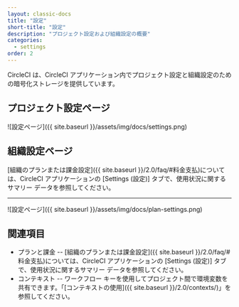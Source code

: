 ```yaml
---
layout: classic-docs
title: "設定"
short-title: "設定"
description: "プロジェクト設定および組織設定の概要"
categories:
  - settings
order: 2
---
```


CircleCI は、CircleCI アプリケーション内でプロジェクト設定と組織設定のための暗号化ストレージを提供しています。

## プロジェクト設定ページ

![設定ページ]({{ site.baseurl }}/assets/img/docs/settings.png)

## 組織設定ページ

[組織のプランまたは課金設定]({{ site.baseurl }}/2.0/faq/#料金支払)については、CircleCI アプリケーションの [Settings (設定)] タブで、使用状況に関するサマリー データを参照してください。

<hr />

![設定ページ]({{ site.baseurl }}/assets/img/docs/plan-settings.png)

## 関連項目

- プランと課金 -- [組織のプランまたは課金設定]({{ site.baseurl }}/2.0/faq/#料金支払)については、CircleCI アプリケーションの [Settings (設定)] タブで、使用状況に関するサマリー データを参照してください。 
- コンテキスト -- ワークフロー キーを使用してプロジェクト間で環境変数を共有できます。「[コンテキストの使用]({{ site.baseurl }}/2.0/contexts/)」を参照してください。